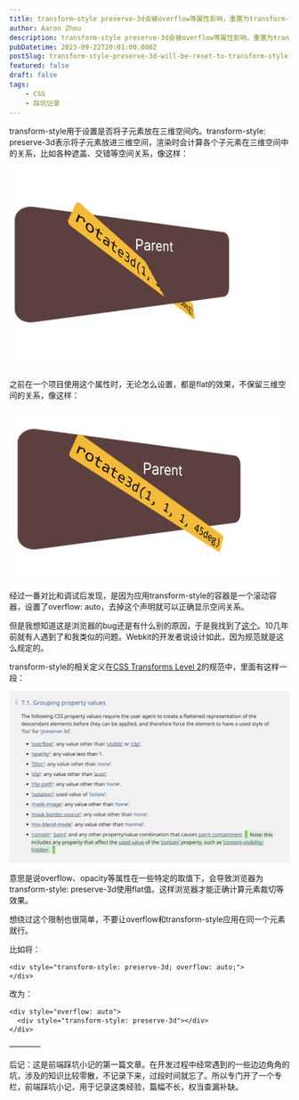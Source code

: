 ```yaml
---
title: transform-style preserve-3d会被overflow等属性影响，重置为transform-style flat
author: Aaron Zhou
description: transform-style preserve-3d会被overflow等属性影响，重置为transform-style flat
pubDatetime: 2023-09-22T20:01:00.000Z
postSlug: transform-style-preserve-3d-will-be-reset-to-transform-style-flat-due-to-properties-such-as-overflow
featured: false
draft: false
tags:
    - CSS
    - 踩坑记录
---
```

transform-style用于设置是否将子元素放在三维空间内。transform-style: preserve-3d表示将子元素放进三维空间，渲染时会计算各个子元素在三维空间中的关系，比如各种遮盖、交错等空间关系，像这样：

![img](./transform-style-preserve-3d-will-be-reset-to-transform-style-flat-due-to-properties-such-as-overflow/v2-7a84c1a6c317e6ba46edb2eb49f7fe46_1440w.png)


之前在一个项目使用这个属性时，无论怎么设置，都是flat的效果，不保留三维空间的关系，像这样：

![img](./transform-style-preserve-3d-will-be-reset-to-transform-style-flat-due-to-properties-such-as-overflow/v2-d3bef812baa664fc2d1f8a96b3a1414e_1440w.png)


经过一番对比和调试后发现，是因为应用transform-style的容器是一个滚动容器，设置了overflow: auto，去掉这个声明就可以正确显示空间关系。

但是我想知道这是浏览器的bug还是有什么别的原因，于是我找到了[这个](https://bugs.webkit.org/show_bug.cgi?id=48386)。10几年前就有人遇到了和我类似的问题。Webkit的开发者说设计如此，因为规范就是这么规定的。

transform-style的相关定义在[CSS Transforms Level 2](https://www.w3.org/TR/css-transforms-2/#transform-style-property)的规范中，里面有这样一段：

![img](./transform-style-preserve-3d-will-be-reset-to-transform-style-flat-due-to-properties-such-as-overflow/v2-21c4796d0b5b8126441890fd5ad163c5_1440w.png)


意思是说overflow、opacity等属性在一些特定的取值下，会导致浏览器为transform-style: preserve-3d使用flat值。这样浏览器才能正确计算元素裁切等效果。

想绕过这个限制也很简单，不要让overflow和transform-style应用在同一个元素就行。

比如将：

```
<div style="transform-style: preserve-3d; overflow: auto;">
</div>
```

改为：

```
<div style="overflow: auto">
  <div style="transform-style: preserve-3d"></div>
</div>
```

————

后记：这是前端踩坑小记的第一篇文章。在开发过程中经常遇到的一些边边角角的坑，涉及的知识比较零散，不记录下来，过段时间就忘了。所以专门开了一个专栏，前端踩坑小记，用于记录这类经验，篇幅不长，权当查漏补缺。
